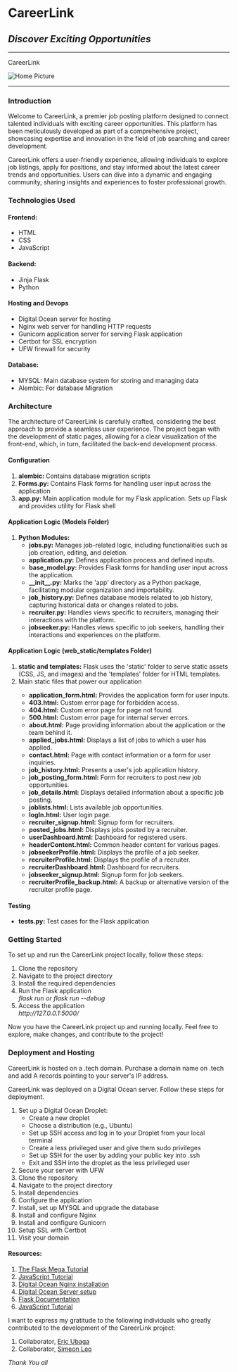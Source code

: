 
<h1>CareerLink</h1>
<h2><i>Discover Exciting Opportunities</i></h2>
<hr>
CareerLink

![Home Picture](https://github.com/Sumshi/Portfolio-CareerLink/blob/master/web_static/static/images/homepic.PNG)
<hr>
<h3>Introduction</h3>
<p>
    Welcome to CareerLink, a premier job posting platform designed to connect talented individuals with exciting career opportunities. This platform has been meticulously developed as part of a comprehensive project, showcasing expertise and innovation in the field of job searching and career development.
</p>
<p>
    CareerLink offers a user-friendly experience, allowing individuals to explore job listings, apply for positions, and stay informed about the latest career trends and opportunities. Users can dive into a dynamic and engaging community, sharing insights and experiences to foster professional growth.
</p>
<h3>Technologies Used</h3>
<p>
    <h4>Frontend: </h4>
        <ul>
            <li>HTML</li>
            <li>CSS</li>
            <li>JavaScript</li>
        </ul>
</p>
<p>
    <h4>Backend:</h4>
        <ul>
            <li>Jinja Flask</li>
            <li>Python</li>
        </ul>
</p>
<p>
    <h4>Hosting and Devops</h4>
    <ul>
        <li>Digital Ocean server for hosting</li>
        <li>Nginx web server for handling HTTP requests</li>
        <li>Gunicorn application server for serving Flask application</li>
        <li>Certbot for SSL encryption</li>
        <li>UFW firewall for security</li>
    </ul>
</p>
<p>
    <h4>Database:</h4>
    <ul>
        <li>MYSQL: Main database system for storing and managing data</li>
        <li>Alembic: For database Migration</li>
    </ul>
</p>
<h3>Architecture</h3>
<p>
    The architecture of CareerLink is carefully crafted, considering the best approach to provide a seamless user experience. The project began with the development of static pages, allowing for a clear visualization of the front-end, which, in turn, facilitated the back-end development process.
</p>

<p>
    <h4>Configuration</h4>
    <ol>
        <li><strong>alembic: </strong>Contains database migration scripts</li>
        <li><strong>Forms.py: </strong>Contains Flask forms for handling user input across the application</li>
        <li><strong>app.py: </strong>Main application module for my Flask application. Sets up Flask and provides utility for Flask shell</li>
    </ol>
</p>
<h4>Application Logic (Models Folder)</h4>
<ol>
    <li><strong>Python Modules:</strong>
        <ul>
            <li><strong>jobs.py:</strong> Manages job-related logic, including functionalities such as job creation, editing, and deletion.</li>
            <li><strong>application.py:</strong> Defines application process and defined inputs.</li>
            <li><strong>base_model.py:</strong> Provides Flask forms for handling user input across the application.</li>
            <li><strong>__init__.py:</strong> Marks the 'app' directory as a Python package, facilitating modular organization and importability.</li>
            <li><strong>job_history.py:</strong> Defines database models related to job history, capturing historical data or changes related to jobs.</li>
            <li><strong>recruiter.py:</strong> Handles views specific to recruiters, managing their interactions with the platform.</li>
            <li><strong>jobseeker.py:</strong> Handles views specific to job seekers, handling their interactions and experiences on the platform.</li>
        </ul>
    </li>
</ol>


<h4>Application Logic (web_static/templates Folder)</h4>
<ol>
    <li><strong>static and templates:</strong> Flask uses the 'static' folder to serve static assets (CSS, JS, and images) and the 'templates' folder for HTML templates.</li>
    <li>Main static files that power our application</li>
    <ul>
        <li><strong>application_form.html:</strong> Provides the application form for user inputs.</li>
        <li><strong>403.html:</strong> Custom error page for forbidden access.</li>
        <li><strong>404.html:</strong> Custom error page for page not found.</li>
        <li><strong>500.html:</strong> Custom error page for internal server errors.</li>
        <li><strong>about.html:</strong> Page providing information about the application or the team behind it.</li>
        <li><strong>applied_jobs.html:</strong> Displays a list of jobs to which a user has applied.</li>
        <li><strong>contact.html:</strong> Page with contact information or a form for user inquiries.</li>
        <li><strong>job_history.html:</strong> Presents a user's job application history.</li>
        <li><strong>job_posting_form.html:</strong> Form for recruiters to post new job opportunities.</li>
        <li><strong>job_details.html:</strong> Displays detailed information about a specific job posting.</li>
        <li><strong>joblists.html:</strong> Lists available job opportunities.</li>
        <li><strong>logIn.html:</strong> User login page.</li>
        <li><strong>recruiter_signup.html:</strong> Signup form for recruiters.</li>
        <li><strong>posted_jobs.html:</strong> Displays jobs posted by a recruiter.</li>
        <li><strong>userDashboard.html:</strong> Dashboard for registered users.</li>
        <li><strong>headerContent.html:</strong> Common header content for various pages.</li>
        <li><strong>jobseekerProfile.html:</strong> Displays the profile of a job seeker.</li>
        <li><strong>recruiterProfile.html:</strong> Displays the profile of a recruiter.</li>
        <li><strong>recruiterDashboard.html:</strong> Dashboard for recruiters.</li>
        <li><strong>jobseeker_signup.html:</strong> Signup form for job seekers.</li>
        <li><strong>recruiterProfile_backup.html:</strong> A backup or alternative version of the recruiter profile page.</li>
    </ul>
</ol>



<p>
    <h4>Testing</h4>
    <ul>
         <li><strong>tests.py: </strong>Test cases for the Flask application</li>
    </ul>
</p>

<h3>Getting Started</h3>
<p>
    To set up and run the CareerLink project locally, follow these steps:
    <ol>
        <li>Clone the repository</li>
        <li>Navigate to the project directory</li>
        <li>Install the required dependencies</li>
        <li>Run the Flask application</li>
            <em>flask run or flask run --debug</em>
        <li>Access the application</li>
            <em>http://127.0.0.1:5000/</em>
    </ol>
</p>
<p>
   Now you have the CareerLink project up and running locally. Feel free to explore, make changes, and contribute to the project! 
</p>
<h3>Deployment and Hosting</h3>
<p>
    CareerLink is hosted on a .tech domain. Purchase a domain name on .tech and add A records pointing to your server's IP address.
</p>
<p>
    CareerLink was deployed on a Digital Ocean server. Follow these steps for deployment.
    <ol>
        <li>Set up a Digital Ocean Droplet:
            <ul>
                <li>Create a new droplet</li>
                <li>Choose a distribution (e.g., Ubuntu)</li>
                <li>Set up SSH access and log in to your Droplet from your local terminal</li>
                <li>Create a less privileged user and give them sudo privileges</li>
                <li>Set up SSH for the user by adding your public key into .ssh</li>
                <li>Exit and SSH into the droplet as the less privileged user</li>
            </ul>
        </li>
        <li>Secure your server with UFW</li>
        <li>Clone the repository</li>
        <li>Navigate to the project directory</li>
        <li>Install dependencies</li>
        <li>Configure the application</li>
        <li>Install, set up MYSQL and upgrade the database</li>
        <li>Install and configure Nginx</li>
        <li>Install and configure Gunicorn </li>
        <li>Setup SSL with Certbot</li>
        <li>Visit your domain</li>        
    </ol>
</p>
<h4>Resources: </h4>
<p>
    <ol>
        <li><a href="https://blog.miguelgrinberg.com/post/the-flask-mega-tutorial-part-i-hello-world">The Flask Mega Tutorial</a></li>
        <li><a href="https://javascript.info">JavaScript Tutorial</a></li>
        <li><a href="https://www.digitalocean.com/community/tutorials/how-to-install-nginx-on-ubuntu-22-04">Digital Ocean Nginx installation</a></li>
        <li><a href="https://www.digitalocean.com/community/tutorials/initial-server-setup-with-ubuntu-22-04">Digital Ocean Server setup</a></li>
        <li><a href="https://flask.palletsprojects.com/en/3.0.x/">Flask Documentation</a></li>
        <li><a href="https://javascript.info">JavaScript Tutorial</a></li>
    </ol>
</p>
<p>
    I want to express my gratitude to the following individuals who greatly contributed to the development of the CareerLink project:
</p>
<p>
    <ol>
        <li>Collaborator, <a href="https://github.com/Bulimo">Eric Ubaga</a>
        <li>Collaborator, <a href="https://github.com/XimeonLeo">Simeon Leo</a>
    </ol>
</p>
<p><em><i class="fa-solid fa-heart"></i>Thank You all</p></em>
</p>